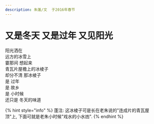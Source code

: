 ```yaml
---
description: 朱蓬/文  于2016年春节
---
```


# 又是冬天 又是过年 又见阳光

阳光洒在   
远方的冰雪上   
霎那间 想起来   
青瓦片屋檐上的冰棱子   
却分不清 那冰棱子   
是 过年   
是 故乡   
是 小时候   
还只是 冬天的味道

{% hint style="info" %}
蓬注: 这冰棱子可是长在老朱说的"连成片的青瓦屋顶"上,  下面可就是老朱小时候"戏水的小水凼".
{% endhint %}



